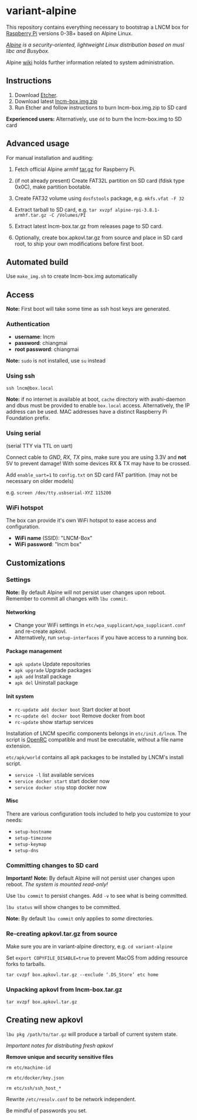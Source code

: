# variant-alpine

This repository contains everything necessary to bootstrap a LNCM box for [Raspberry Pi](https://www.raspberrypi.org) versions 0-3B+ based on Alpine Linux.

*[Alpine](https://alpinelinux.org) is a security-oriented, lightweight Linux distribution based on musl libc and Busybox.*

Alpine [wiki](https://wiki.alpinelinux.org/) holds further information related to system administration.

## Instructions

1. Download [Etcher](https://www.balena.io/etcher/).
2. Download latest [lncm-box.img.zip](
https://github.com/lncm/pi-factory/releases/download/v0.2.1/lncm-box-v0.2.1.img.zip)
3. Run Etcher and follow instructions to burn lncm-box.img.zip to SD card

**Experienced users:** Alternatively, use `dd` to burn the lncm-box.img to SD card

## Advanced usage

For manual installation and auditing:

1. Fetch official Alpine armhf [tar.gz](http://dl-cdn.alpinelinux.org/alpine/v3.8/releases/armhf/alpine-rpi-3.8.1-armhf.tar.gz) for Raspberry Pi.

1. (if not already present) Create FAT32L partition on SD card (fdisk type 0x0C), make partition bootable.

1. Create FAT32 volume using `dosfstools` package, e.g. `mkfs.vfat -F 32`

1. Extract tarball to SD card, e.g. `tar xvzpf alpine-rpi-3.8.1-armhf.tar.gz -C /Volumes/PI`

1. Extract latest lncm-box.tar.gz from releases page to SD card.

1. Optionally, create box.apkovl.tar.gz from source and place in SD card root, to ship your own modifications before first boot.

## Automated build

Use `make_img.sh` to create lncm-box.img automatically

## Access

**Note:** First boot will take some time as ssh host keys are generated.

### Authentication
- **username**: lncm
- **password**: chiangmai
- **root password**: chiangmai

**Note:** `sudo` is not installed, use `su` instead

### Using ssh
`ssh lncm@box.local`

**Note:** if no internet is available at boot, `cache` directory with avahi-daemon and dbus must be provided to enable `box.local` access. Alternatively, the IP address can be used. MAC addresses have a distinct Raspberry Pi Foundation prefix.

### Using serial 
(serial TTY via TTL on uart)

Connect cable to *GND*, *RX*, *TX* pins, make sure you are using 3.3V and **not** 5V to prevent damage! With some devices RX & TX may have to be crossed.

Add `enable_uart=1` to `config.txt` on SD card FAT partition. (may not be necessary on older models)

e.g. `screen /dev/tty.usbserial-XYZ 115200`

### WiFi hotspot

The box can provide it's own WiFi hotspot to ease access and configuration.

- **WiFi name** (SSID): "LNCM-Box"
- **WiFi password**: "lncm box"

## Customizations

### Settings

**Note:** By default Alpine will not persist user changes upon reboot. Remember to commit all changes with `lbu commit`.

#### Networking
- Change your WiFi settings in `etc/wpa_supplicant/wpa_supplicant.conf` and re-create apkovl.
- Alternatively, run `setup-interfaces` if you have access to a running box.

#### Package management

- `apk update` Update repositories 
- `apk upgrade` Upgrade packages
- `apk add` Install package 
- `apk del` Uninstall package 

#### Init system

- `rc-update add docker boot` Start docker at boot
- `rc-update del docker boot` Remove docker from boot
- `rc-update` show startup services

Installation of LNCM specific components belongs in `etc/init.d/lncm`. The script is [OpenRC](https://wiki.gentoo.org/wiki/OpenRC) compatible and must be executable, without a file name extension.

`etc/apk/world` contains all apk packages to be installed by LNCM's install script.

- `service -l` list available services
- `service docker start` start docker now
- `service docker stop` stop docker now

#### Misc

There are various configuration tools included to help you customize to your needs:

- `setup-hostname` 
- `setup-timezone` 
- `setup-keymap` 
- `setup-dns`

### Committing changes to SD card

**Important!** **Note:** By default Alpine will not persist user changes upon reboot. *The system is mounted read-only!*

Use `lbu commit` to persist changes. Add `-v` to see what is being committed.

`lbu status` will show changes to be committed.

**Note:** By default `lbu commit` only applies to *some* directories.

### Re-creating apkovl.tar.gz from source

Make sure you are in variant-alpine directory, e.g. `cd variant-alpine`

Set `export COPYFILE_DISABLE=true` to prevent MacOS from adding resource forks to tarballs.

`tar cvzpf box.apkovl.tar.gz --exclude ‘.DS_Store’ etc home`

### Unpacking apkovl from lncm-box.tar.gz

`tar xvzpf box.apkovl.tar.gz`

## Creating new apkovl

`lbu pkg /path/to/tar.gz` will produce a tarball of current system state.

*Important notes for distributing fresh apkovl*
 
**Remove unique and security sensitive files**
 
`rm etc/machine-id`

`rm etc/docker/key.json`

`rm etc/ssh/ssh_host_*`

Rewrite `/etc/resolv.conf` to be network independent.

Be mindful of passwords you set.
